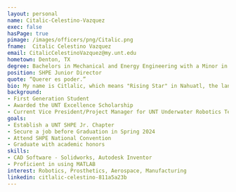 ```yaml
---
layout: personal
name: Citalic-Celestino-Vazquez
exec: false
hasPage: true
pimage: /images/officers/png/Citalic.png
fname:  Citalic Celestino Vazquez
email: CitalicCelestinoVazquez@my.unt.edu
hometown: Denton, TX
degree: Bachelors in Mechanical and Energy Engineering with a Minor in Mathematics
position: SHPE Junior Director
quote: “Querer es poder.”
bio: My name is Citlalic, which means "Rising Star" in Nahuatl, the language of the Aztecs . love dance, sing, craft, travel and watch movies in my free time. I enjoy using CAD software to design and 3D print. My dream job is to work at an amusement park as a roller coaster engineer where I can use my engineering skills and my creativity to create fun rides.
background: 
- First Generation Student
- Awarded the UNT Excellence Scholarship
- Current Vice President/Project Manager for UNT Underwater Robotics Team
goals:
- Establish a UNT SHPE Jr. Chapter 
- Secure a job before Graduation in Spring 2024
- Attend SHPE National Convention
- Graduate with academic honors 
skills:
- CAD Software - Solidworks, Autodesk Inventor
- Proficient in using MATLAB
interest: Robotics, Prosthetics, Aerospace, Manufacturing 
linkedin: citlalic-celestino-811a5a23b
---
```

